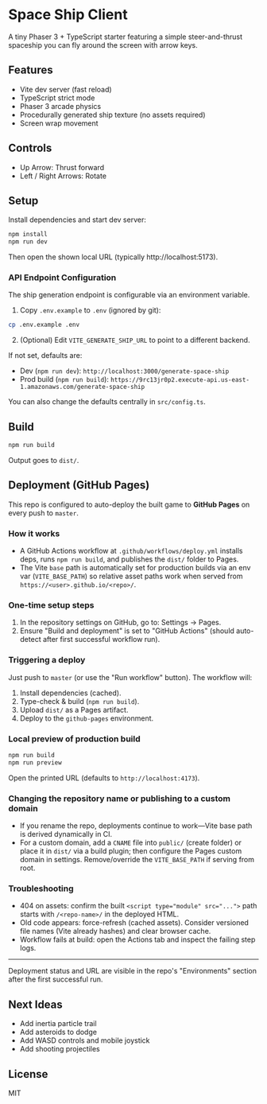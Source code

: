# Space Ship Client

A tiny Phaser 3 + TypeScript starter featuring a simple steer-and-thrust spaceship you can fly around the screen with arrow keys.

## Features

- Vite dev server (fast reload)
- TypeScript strict mode
- Phaser 3 arcade physics
- Procedurally generated ship texture (no assets required)
- Screen wrap movement

## Controls

- Up Arrow: Thrust forward
- Left / Right Arrows: Rotate

## Setup

Install dependencies and start dev server:

```bash
npm install
npm run dev
```

Then open the shown local URL (typically http://localhost:5173).

### API Endpoint Configuration

The ship generation endpoint is configurable via an environment variable.

1. Copy `.env.example` to `.env` (ignored by git):

```bash
cp .env.example .env
```

2. (Optional) Edit `VITE_GENERATE_SHIP_URL` to point to a different backend.

If not set, defaults are:

- Dev (`npm run dev`): `http://localhost:3000/generate-space-ship`
- Prod build (`npm run build`): `https://9rc13jr0p2.execute-api.us-east-1.amazonaws.com/generate-space-ship`

You can also change the defaults centrally in `src/config.ts`.

## Build

```bash
npm run build
```

Output goes to `dist/`.

## Deployment (GitHub Pages)

This repo is configured to auto-deploy the built game to **GitHub Pages** on every push to `master`.

### How it works

- A GitHub Actions workflow at `.github/workflows/deploy.yml` installs deps, runs `npm run build`, and publishes the `dist/` folder to Pages.
- The Vite `base` path is automatically set for production builds via an env var (`VITE_BASE_PATH`) so relative asset paths work when served from `https://<user>.github.io/<repo>/`.

### One-time setup steps

1. In the repository settings on GitHub, go to: Settings → Pages.
2. Ensure "Build and deployment" is set to "GitHub Actions" (should auto-detect after first successful workflow run).

### Triggering a deploy

Just push to `master` (or use the "Run workflow" button). The workflow will:

1. Install dependencies (cached).
2. Type-check & build (`npm run build`).
3. Upload `dist/` as a Pages artifact.
4. Deploy to the `github-pages` environment.

### Local preview of production build

```bash
npm run build
npm run preview
```

Open the printed URL (defaults to `http://localhost:4173`).

### Changing the repository name or publishing to a custom domain

- If you rename the repo, deployments continue to work—Vite base path is derived dynamically in CI.
- For a custom domain, add a `CNAME` file into `public/` (create folder) or place it in `dist/` via a build plugin; then configure the Pages custom domain in settings. Remove/override the `VITE_BASE_PATH` if serving from root.

### Troubleshooting

- 404 on assets: confirm the built `<script type="module" src="...">` path starts with `/<repo-name>/` in the deployed HTML.
- Old code appears: force-refresh (cached assets). Consider versioned file names (Vite already hashes) and clear browser cache.
- Workflow fails at build: open the Actions tab and inspect the failing step logs.

---

Deployment status and URL are visible in the repo's "Environments" section after the first successful run.

## Next Ideas

- Add inertia particle trail
- Add asteroids to dodge
- Add WASD controls and mobile joystick
- Add shooting projectiles

## License

MIT
